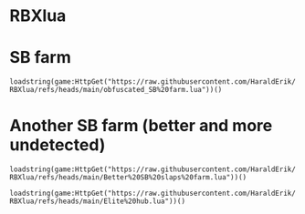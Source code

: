 # RBXlua
# SB farm

```loadstring(game:HttpGet("https://raw.githubusercontent.com/HaraldErik/RBXlua/refs/heads/main/obfuscated_SB%20farm.lua"))()```
# Another SB farm (better and more undetected)
```loadstring(game:HttpGet("https://raw.githubusercontent.com/HaraldErik/RBXlua/refs/heads/main/Better%20SB%20slaps%20farm.lua"))()```

```loadstring(game:HttpGet("https://raw.githubusercontent.com/HaraldErik/RBXlua/refs/heads/main/Elite%20hub.lua"))()```

